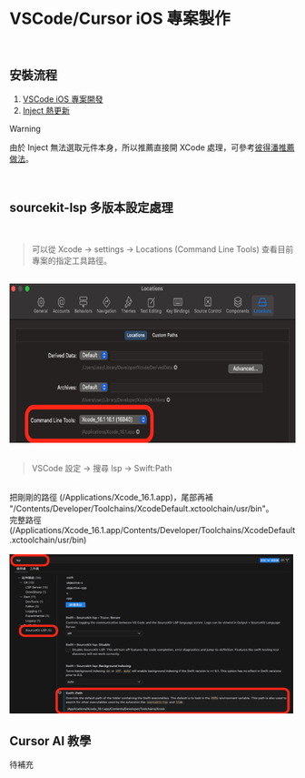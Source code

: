 # VSCode/Cursor iOS 專案製作
<br />

## 安裝流程
1. [VSCode iOS 專案開發](https://dimillian.medium.com/how-to-use-cursor-for-ios-development-54b912c23941)
2. [Inject 熱更新](https://rebeloper.com/blog/how-to-develop-ios-and-macos-apps-in-vs-code)

> [!WARNING]
> 由於 Inject 無法選取元件本身，所以推薦直接開 XCode 處理，可參考[彼得潘推薦做法](https://medium.com/%E5%BD%BC%E5%BE%97%E6%BD%98%E7%9A%84-swift-ios-app-%E9%96%8B%E7%99%BC%E5%95%8F%E9%A1%8C%E8%A7%A3%E7%AD%94%E9%9B%86/%E5%90%8C%E6%99%82%E4%BD%BF%E7%94%A8-vs-code-github-copilot-%E5%92%8C-xcode-preview-%E9%96%8B%E7%99%BC-app-55cff896d752)。

<br />

## sourcekit-lsp 多版本設定處理

<br />

> 可以從 Xcode -> settings -> Locations (Command Line Tools) 查看目前專案的指定工具路徑。
<br />
<img src="https://github.com/zserfvgy156/mike.documentation/blob/main/document/3/images/1.png" width="600" height="280">

<br />
<br />

> VSCode 設定 -> 搜尋 lsp -> Swift:Path
<br />
把剛剛的路徑 (/Applications/Xcode_16.1.app)，尾部再補 "/Contents/Developer/Toolchains/XcodeDefault.xctoolchain/usr/bin"。
<br />
完整路徑 (/Applications/Xcode_16.1.app/Contents/Developer/Toolchains/XcodeDefault.xctoolchain/usr/bin)

<br />
<br />

<img src="https://github.com/zserfvgy156/mike.documentation/blob/main/document/3/images/2.png" width="500" height="280">


<br />

## Cursor AI 教學
待補充
